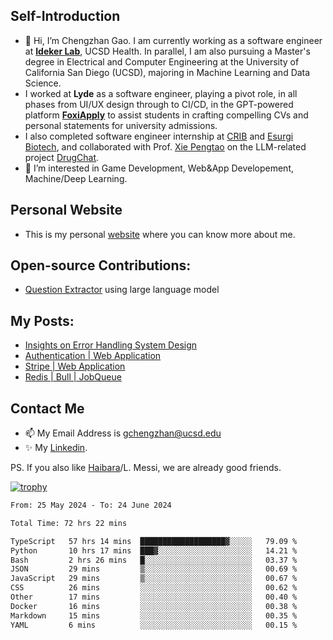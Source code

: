 ## Self-Introduction
- 👋 Hi, I’m Chengzhan Gao. I am currently working as a software engineer at **[Ideker Lab](https://idekerlab.ucsd.edu/)**, UCSD Health. In parallel, I am also pursuing a Master's degree in Electrical and Computer Engineering at the University of California San Diego (UCSD), majoring in Machine Learning and Data Science.
- I worked at **Lyde** as a software engineer, playing a pivot role, in all phases from UI/UX design through to CI/CD, in the GPT-powered platform **[FoxiApply](https://lyde.io)** to assist students in crafting compelling CVs and personal statements for university admissions.
- I also completed software engineer internship at [CRIB](https://apps.apple.com/us/app/crib-for-roommates/id6468918103?platform=iphone) and [Esurgi Biotech](https://myesurgi.com/), and collaborated with Prof. [Xie Pengtao](https://pengtaoxie.github.io/) on the LLM-related project [DrugChat](https://github.com/UCSD-AI4H/drugchat).
- 👀 I’m interested in Game Development, Web&App Developement, Machine/Deep Learning.

## Personal Website
-  This is my personal [website](https://gaochengzhan.netlify.app/) where you can know more about me.

## Open-source Contributions:
- [Question Extractor](https://github.com/nestordemeure/question_extractor) using large language model

## My Posts:
- [Insights on Error Handling System Design](https://gaochengzhan.netlify.app/post/error-handling/)
- [Authentication | Web Application](https://gaochengzhan.netlify.app/post/authentication/)
- [Stripe | Web Application](https://gaochengzhan.netlify.app/post/stripe/)
- [Redis | Bull | JobQueue](https://gaochengzhan.netlify.app/post/job-queue/)

## Contact Me
- 📫 My Email Address is gchengzhan@ucsd.edu
- ✨ My [Linkedin](https://www.linkedin.com/in/chengzhan-christoffel-gao/).

PS. If you also like [Haibara](https://www.detectiveconanworld.com/wiki/Ai_Haibara)/L. Messi, we are already good friends.

[![trophy](https://github-profile-trophy.vercel.app/?username=gaochengzhan&theme=flat&row=1&margin-w=12)](https://github.com/ryo-ma/github-profile-trophy)

<!--START_SECTION:waka-->

```txt
From: 25 May 2024 - To: 24 June 2024

Total Time: 72 hrs 22 mins

TypeScript   57 hrs 14 mins  ███████████████████▓░░░░░   79.09 %
Python       10 hrs 17 mins  ███▓░░░░░░░░░░░░░░░░░░░░░   14.21 %
Bash         2 hrs 26 mins   █░░░░░░░░░░░░░░░░░░░░░░░░   03.37 %
JSON         29 mins         ▒░░░░░░░░░░░░░░░░░░░░░░░░   00.69 %
JavaScript   29 mins         ▒░░░░░░░░░░░░░░░░░░░░░░░░   00.67 %
CSS          26 mins         ░░░░░░░░░░░░░░░░░░░░░░░░░   00.62 %
Other        17 mins         ░░░░░░░░░░░░░░░░░░░░░░░░░   00.40 %
Docker       16 mins         ░░░░░░░░░░░░░░░░░░░░░░░░░   00.38 %
Markdown     15 mins         ░░░░░░░░░░░░░░░░░░░░░░░░░   00.35 %
YAML         6 mins          ░░░░░░░░░░░░░░░░░░░░░░░░░   00.15 %
```

<!--END_SECTION:waka-->

<!---
gaochengzhan/gaochengzhan is a ✨ special ✨ repository because its `README.md` (this file) appears on your GitHub profile.
You can click the Preview link to take a look at your changes.
--->
